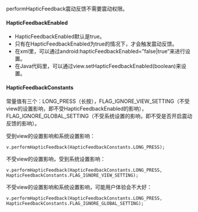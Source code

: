 performHapticFeedback震动反馈不需要震动权限。

#### HapticFeedbackEnabled
- HapticFeedbackEnabled默认是true。
- 只有在HapticFeedbackEnabled为true的情况下，才会触发震动反馈。
- 在xml里，可以通过android:hapticFeedbackEnabled=”false|true”来进行设置。
- 在Java代码里，可以通过view.setHapticFeedbackEnabled(boolean)来设置。

#### HapticFeedbackConstants
常量值有三个：LONG_PRESS（长按），FLAG_IGNORE_VIEW_SETTING（不受view的设置影响，即不受HapticFeedbackEnabled的影响），FLAG_IGNORE_GLOBAL_SETTING（不受系统设置的影响，即不受是否开启震动反馈的影响）。

受到view的设置影响和系统设置影响：

```
v.performHapticFeedback(HapticFeedbackConstants.LONG_PRESS);
```

不受view的设置影响，受到系统设置影响：

```
v.performHapticFeedback(HapticFeedbackConstants.LONG_PRESS, HapticFeedbackConstants.FLAG_IGNORE_VIEW_SETTING);
```

不受view的设置影响和系统设置影响，可能用户体验会不大好：

```
v.performHapticFeedback(HapticFeedbackConstants.LONG_PRESS, HapticFeedbackConstants.FLAG_IGNORE_GLOBAL_SETTING);
```
